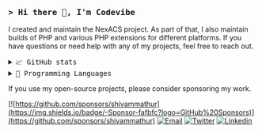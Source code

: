 ### <samp>**> Hi there 👋, I'm Codevibe**</samp>

I created and maintain the NexACS project. As part of that, I also maintain builds of PHP and various PHP extensions for different platforms. If you have questions or need help with any of my projects, feel free to reach out.

<details>
    <summary> <samp>📈 GitHub stats</samp></summary>
<br/>

![Shivam Mathur GitHub stats](https://github-readme-stats.vercel.app/api?username=shivammathur&show_icons=true&icon_color=805AD5&text_color=718096&bg_color=ffffff00&hide_title=true&include_all_commits=true&count_private=true&hide_border=true)

</details>

<details>
    <summary> <samp>📝 Programming Languages</samp></summary>
<br/>

![Shivam Mathur Language stats](https://github-readme-stats.vercel.app/api/top-langs/?username=shivammathur&layout=compact&icon_color=805AD5&text_color=718096&bg_color=ffffff00&hide_border=true&langs_count=10)

</details>

If you use my open-source projects, please consider sponsoring my work.

[![https://github.com/sponsors/shivammathur](https://img.shields.io/badge/-Sponsor-fafbfc?logo=GitHub%20Sponsors)](https://github.com/sponsors/shivammathur)
[![Email](https://img.shields.io/badge/Email-EA4335?logo=Gmail&logoColor=white)](mailto:info@nexpayisp.com)
[![Twitter](https://img.shields.io/badge/Twitter-1DA1F2?logo=twitter&logoColor=white)](https://twitter.com/palstarKe)
[![Linkedin](https://img.shields.io/badge/LinkedIn-0077B5?logo=linkedin&logoColor=white)](https://linkedin.com/in/codevibe/)
